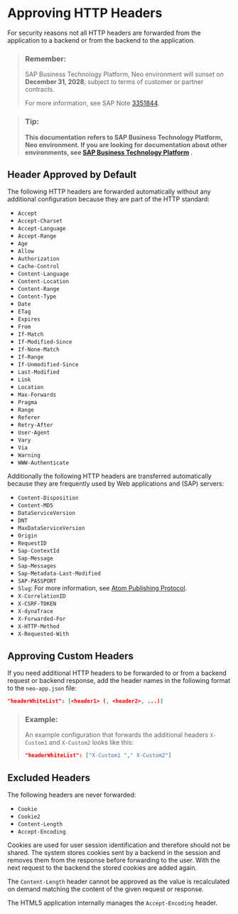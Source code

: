<!-- loiodf89d9cd06a84905a3a4747f102c5b2c -->

# Approving HTTP Headers

For security reasons not all HTTP headers are forwarded from the application to a backend or from the backend to the application.

> ### Remember:  
> SAP Business Technology Platform, Neo environment will sunset on **December 31, 2028**, subject to terms of customer or partner contracts.
> 
> For more information, see SAP Note [3351844](https://me.sap.com/notes/3351844).

> ### Tip:  
> **This documentation refers to SAP Business Technology Platform, Neo environment. If you are looking for documentation about other environments, see [SAP Business Technology Platform](https://help.sap.com/docs/btp/sap-business-technology-platform/sap-business-technology-platform?version=Cloud) .**



## Header Approved by Default

The following HTTP headers are forwarded automatically without any additional configuration because they are part of the HTTP standard:

-   `Accept`
-   `Accept-Charset`
-   `Accept-Language`
-   `Accept-Range`
-   `Age`
-   `Allow`
-   `Authorization`
-   `Cache-Control`
-   `Content-Language`
-   `Content-Location`
-   `Content-Range`
-   `Content-Type`
-   `Date`
-   `ETag`
-   `Expires`
-   `From`
-   `If-Match`
-   `If-Modified-Since`
-   `If-None-Match`
-   `If-Range`
-   `If-Unmodified-Since`
-   `Last-Modified`
-   `Link`
-   `Location`
-   `Max-Forwards`
-   `Pragma`
-   `Range`
-   `Referer`
-   `Retry-After`
-   `User-Agent`
-   `Vary`
-   `Via`
-   `Warning`
-   `WWW-Authenticate`



Additionally the following HTTP headers are transferred automatically because they are frequently used by Web applications and \(SAP\) servers:

-   `Content-Disposition`
-   `Content-MD5`
-   `DataServiceVersion`
-   `DNT`
-   `MaxDataServiceVersion`
-   `Origin`
-   `RequestID`
-   `Sap-ContextId`
-   `Sap-Message`
-   `Sap-Messages`
-   `Sap-Metadata-Last-Modified`
-   `SAP-PASSPORT`
-   `Slug`: For more information, see [Atom Publishing Protocol](https://tools.ietf.org/html/rfc5023#section-9.7).
-   `X-CorrelationID`
-   `X-CSRF-TOKEN`
-   `X-dynaTrace`
-   `X-Forwarded-For`
-   `X-HTTP-Method`
-   `X-Requested-With`



## Approving Custom Headers

If you need additional HTTP headers to be forwarded to or from a backend request or backend response, add the header names in the following format to the `neo-app.json` file:

```json
"headerWhiteList": [<header1> (, <header2>, ...)]
```

> ### Example:  
> An example configuration that forwards the additional headers `X-Custom1` and `X-Custom2` looks like this:
> 
> ```json
> "headerWhiteList": ["X-Custom1 "," X-Custom2"]
> ```



## Excluded Headers

The following headers are never forwarded:

-   `Cookie`
-   `Cookie2`
-   `Content-Length`
-   `Accept-Encoding`

Cookies are used for user session identification and therefore should not be shared. The system stores cookies sent by a backend in the session and removes them from the response before forwarding to the user. With the next request to the backend the stored cookies are added again.

The `Content-Length` header cannot be approved as the value is recalculated on demand matching the content of the given request or response.

The HTML5 application internally manages the `Accept-Encoding` header.

